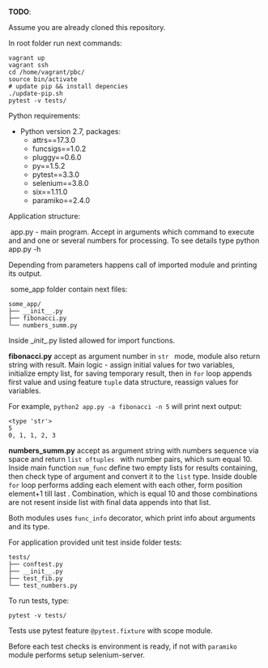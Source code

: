 **TODO**: 

Assume you are already cloned this repository.

In root folder run next commands:
```
vagrant up
vagrant ssh
cd /home/vagrant/pbc/
source bin/activate
# update pip && install depencies
./update-pip.sh
pytest -v tests/
```

Python requirements:

- Python version 2.7, packages:
  * attrs==17.3.0
  * funcsigs==1.0.2
  * pluggy==0.6.0
  * py==1.5.2
  * pytest==3.3.0
  * selenium==3.8.0
  * six==1.11.0
  * paramiko==2.4.0

Application structure:

​	app.py - main program. Accept in arguments which command to execute and and one or several numbers for processing. To see details type python app.py -h

Depending from parameters happens call of imported module and printing its output.

​      some_app folder contain next files:

```some_app/
some_app/
├── __init__.py
├── fibonacci.py
└── numbers_summ.py

```

Inside \__init__.py listed allowed for import functions.

**fibonacci.py** accept as argument number in ```str ``` mode, module also return string with result. Main logic - assign initial values for two variables, initialize empty list, for saving temporary result, then in ```for``` loop appends first value and using feature ```tuple``` data structure,  reassign values for variables.

For example, ```python2 app.py -a fibonacci -n 5``` will print next output:

```````
<type 'str'>
5
0, 1, 1, 2, 3
```````

**numbers_summ.py** accept as argument string with numbers sequence via space 
and return ```list oftuples ``` with number pairs,  which sum equal 10. Inside main function ```num_func``` define two empty lists for results containing, then check type of argument and convert it to the ```list``` type. Inside double ```for``` loop performs adding each element with each other, form position element+1 till last . Combination, which is equal 10 and those combinations are not resent inside list with final data appends into that list.

Both modules uses ```func_info``` decorator, which print info about arguments and its type.

For application provided unit test inside folder tests:

```
tests/
├── conftest.py
├── __init__.py
├── test_fib.py
└── test_numbers.py
```

To run tests, type:

```````
pytest -v tests/
```````

Tests use pytest feature ```@pytest.fixture``` with scope module.

Before each test checks is environment is ready, if not with ```paramiko``` module performs setup selenium-server.
